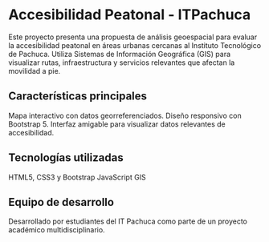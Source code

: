 # Accesibilidad Peatonal - ITPachuca
Este proyecto presenta una propuesta de análisis geoespacial para evaluar la accesibilidad peatonal en áreas urbanas cercanas al Instituto Tecnológico de Pachuca. Utiliza Sistemas de Información Geográfica (GIS) para visualizar rutas, infraestructura y servicios relevantes que afectan la movilidad a pie.

## Características principales
Mapa interactivo con datos georreferenciados.
Diseño responsivo con Bootstrap 5.
Interfaz amigable para visualizar datos relevantes de accesibilidad.

## Tecnologías utilizadas
HTML5, CSS3 y Bootstrap
JavaScript
GIS 

## Equipo de desarrollo
Desarrollado por estudiantes del IT Pachuca como parte de un proyecto académico multidisciplinario.
